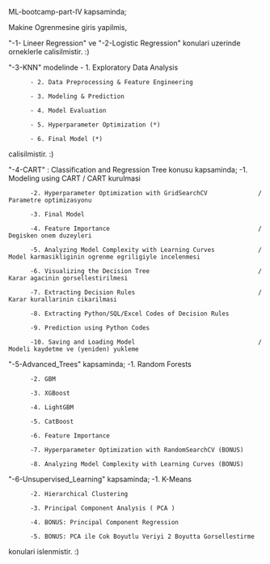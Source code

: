 ML-bootcamp-part-IV kapsaminda;

Makine Ogrenmesine giris yapilmis,

"-1- Lineer Regression" ve "-2-Logistic Regression" konulari uzerinde orneklerle calisilmistir. :)

"-3-KNN" modelinde 
          - 1. Exploratory Data Analysis

          - 2. Data Preprocessing & Feature Engineering

          - 3. Modeling & Prediction

          - 4. Model Evaluation

          - 5. Hyperparameter Optimization (*)

          - 6. Final Model (*) 

calisilmistir. :)

"-4-CART" : Classification and Regression Tree konusu kapsaminda;
          -1. Modeling using CART                                        / CART kurulmasi

          -2. Hyperparameter Optimization with GridSearchCV              / Parametre optimizasyonu

          -3. Final Model

          -4. Feature Importance                                         / Degisken onem duzeyleri

          -5. Analyzing Model Complexity with Learning Curves            / Model karmasikliginin ogrenme egriligiyle incelenmesi

          -6. Visualizing the Decision Tree                              / Karar agacinin gorsellestirilmesi

          -7. Extracting Decision Rules                                  / Karar kurallarinin cikarilmasi

          -8. Extracting Python/SQL/Excel Codes of Decision Rules

          -9. Prediction using Python Codes

          -10. Saving and Loading Model                                  / Modeli kaydetme ve (yeniden) yukleme 

"-5-Advanced_Trees" kapsaminda;
          -1. Random Forests

          -2. GBM

          -3. XGBoost

          -4. LightGBM

          -5. CatBoost

          -6. Feature Importance

          -7. Hyperparameter Optimization with RandomSearchCV (BONUS) 

          -8. Analyzing Model Complexity with Learning Curves (BONUS)

"-6-Unsupervised_Learning" kapsaminda;
          -1. K-Means

          -2. Hierarchical Clustering

          -3. Principal Component Analysis ( PCA )

          -4. BONUS: Principal Component Regression

          -5. BONUS: PCA ile Cok Boyutlu Veriyi 2 Boyutta Gorsellestirme
                    
konulari islenmistir. :)
